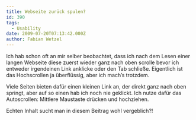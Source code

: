```yaml
---
title: Webseite zurück spulen?
id: 390
tags:
  - Usability
date: 2009-07-20T07:13:42.000Z
author: Fabian Wetzel
---
```


Ich hab schon oft an mir selber beobachtet, dass ich nach dem Lesen einer langen Webseite diese zuerst wieder ganz nach oben scrolle bevor ich entweder irgendeinen Link anklicke oder den Tab schließe. Eigentlich ist das Hochscrollen ja überflüssig, aber ich mach’s trotzdem.

Viele Seiten bieten dafür einen kleinen Link an, der direkt ganz nach oben springt, aber auf so einen hab ich noch nie geklickt. Ich nutze dafür das Autoscrollen: Mittlere Maustaste drücken und hochziehen.

Echten Inhalt sucht man in diesem Beitrag wohl vergeblich?!

